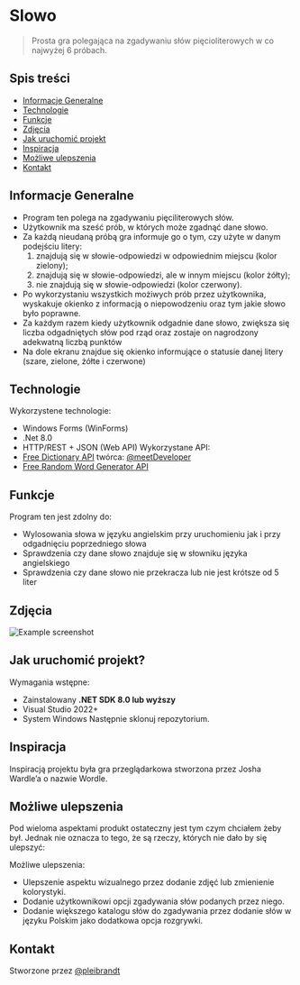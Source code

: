 # Slowo
> Prosta gra polegająca na zgadywaniu słów pięcioliterowych w co najwyżej 6 próbach.

## Spis treści
* [Informacje Generalne](#informacje-generalne)
* [Technologie](#technologie)
* [Funkcje](#funkcje)
* [Zdjęcia](#zdjęcia)
* [Jak uruchomić projekt](#jak-uruchomić-projekt)
* [Inspiracja](#inspiracja)
* [Możliwe ulepszenia](#możliwe-ulepszenia)
* [Kontakt](#kontakt)


## Informacje Generalne
- Program ten polega na zgadywaniu pięciliterowych słów.
- Użytkownik ma sześć prób, w których może zgadnąć dane słowo.
- Za każdą nieudaną próbą gra informuje go o tym, czy użyte w danym podejściu litery:
  1. znajdują się w słowie-odpowiedzi w odpowiednim miejscu (kolor zielony);
  2. znajdują się w słowie-odpowiedzi, ale w innym miejscu (kolor żółty);
  3. nie znajdują się w słowie-odpowiedzi (kolor czerwony).
- Po wykorzystaniu wszystkich możiwych prób przez użytkownika, wyskakuje okienko z informacją o niepowodzeniu oraz tym jakie słowo było poprawne.
- Za każdym razem kiedy użytkownik odgadnie dane słowo, zwiększa się liczba odgadniętych słów pod rząd oraz zostaje on nagrodzony adekwatną liczbą punktów
- Na dole ekranu znajdue się okienko informujące o statusie danej litery (szare, zielone, żółte i czerwone)

## Technologie
Wykorzystene technologie:
- Windows Forms (WinForms)
- .Net 8.0
- HTTP/REST + JSON (Web API)
Wykorzystane API:
- [Free Dictionary API](https://dictionaryapi.dev) twórca: [@meetDeveloper](https://github.com/meetDeveloper)
- [Free Random Word Generator API](https://random-word-api.vercel.app)


## Funkcje
Program ten jest zdolny do:
- Wylosowania słowa w języku angielskim przy uruchomieniu jak i przy odgadnięciu poprzedniego słowa
- Sprawdzenia czy dane słowo znajduje się w słowniku języka angielskiego
- Sprawdzenia czy dane słowo nie przekracza lub nie jest krótsze od 5 liter


## Zdjęcia
![Example screenshot](./Slowo_Projekt_Zaliczeniowy/Screenshot.png)
<!-- If you have screenshots you'd like to share, include them here. -->


## Jak uruchomić projekt?
Wymagania wstępne:
- Zainstalowany **.NET SDK 8.0 lub wyższy**
- Visual Studio 2022+
- System Windows
Następnie sklonuj repozytorium.


## Inspiracja
Inspiracją projektu była gra przeglądarkowa stworzona przez Josha Wardle’a o nazwie Wordle.


## Możliwe ulepszenia
Pod wieloma aspektami produkt ostateczny jest tym czym chciałem żeby był. Jednak nie oznacza to tego, że są rzeczy, których nie dało by się ulepszyć:

Możliwe ulepszenia:
- Ulepszenie aspektu wizualnego przez dodanie zdjęć lub zmienienie kolorystyki.
- Dodanie użytkownikowi opcji zgadywania słów podanych przez niego.
- Dodanie większego katalogu słów do zgadywania przez dodanie słów w języku Polskim jako dodatkowa opcja rozgrywki.


## Kontakt
Stworzone przez [@pleibrandt](https://github.com/pleibrandt)
